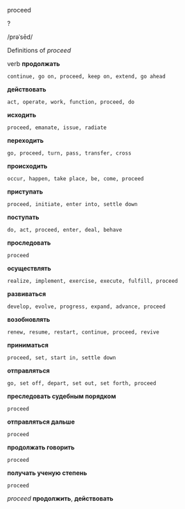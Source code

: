 proceed

?

/prəˈsēd/

Definitions of _proceed_

verb
**продолжать**

    continue, go on, proceed, keep on, extend, go ahead
**действовать**

    act, operate, work, function, proceed, do
**исходить**

    proceed, emanate, issue, radiate
**переходить**

    go, proceed, turn, pass, transfer, cross
**происходить**

    occur, happen, take place, be, come, proceed
**приступать**

    proceed, initiate, enter into, settle down
**поступать**

    do, act, proceed, enter, deal, behave
**проследовать**

    proceed
**осуществлять**

    realize, implement, exercise, execute, fulfill, proceed
**развиваться**

    develop, evolve, progress, expand, advance, proceed
**возобновлять**

    renew, resume, restart, continue, proceed, revive
**приниматься**

    proceed, set, start in, settle down
**отправляться**

    go, set off, depart, set out, set forth, proceed
**преследовать судебным порядком**

    proceed
**отправляться дальше**

    proceed
**продолжать говорить**

    proceed
**получать ученую степень**

    proceed

_proceed_
**продолжить**, **действовать**